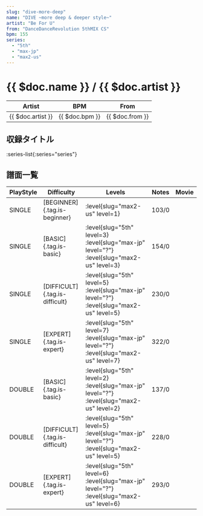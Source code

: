 ```yaml
---
slug: "dive-more-deep"
name: "DIVE ~more deep & deeper style~"
artist: "Be For U"
from: "DanceDanceRevolution 5thMIX CS"
bpm: 155
series:
  - "5th"
  - "max-jp"
  - "max2-us"
---
```


# {{ $doc.name }} / {{ $doc.artist }}

|Artist|BPM|From|
|------|---|----|
|{{ $doc.artist }}|{{ $doc.bpm }}|{{ $doc.from }}|

## 収録タイトル

:series-list{:series="series"}

## 譜面一覧

|PlayStyle|Difficulty|Levels|Notes|Movie|
|---------|----------|------|-----|-----|
|SINGLE|[BEGINNER]{.tag.is-beginner}|<div class="field is-grouped is-grouped-multiline"> :level{slug="max2-us" level=1}</div>|103/0||
|SINGLE|[BASIC]{.tag.is-basic}|<div class="field is-grouped is-grouped-multiline"> :level{slug="5th" level=3} :level{slug="max-jp" level="?"} :level{slug="max2-us" level=3}</div>|154/0||
|SINGLE|[DIFFICULT]{.tag.is-difficult}|<div class="field is-grouped is-grouped-multiline"> :level{slug="5th" level=5} :level{slug="max-jp" level="?"} :level{slug="max2-us" level=5}</div>|230/0||
|SINGLE|[EXPERT]{.tag.is-expert}|<div class="field is-grouped is-grouped-multiline"> :level{slug="5th" level=7} :level{slug="max-jp" level="?"} :level{slug="max2-us" level=7}</div>|322/0||
|DOUBLE|[BASIC]{.tag.is-basic}|<div class="field is-grouped is-grouped-multiline"> :level{slug="5th" level=2} :level{slug="max-jp" level="?"} :level{slug="max2-us" level=2}</div>|137/0||
|DOUBLE|[DIFFICULT]{.tag.is-difficult}|<div class="field is-grouped is-grouped-multiline"> :level{slug="5th" level=5} :level{slug="max-jp" level="?"} :level{slug="max2-us" level=5}</div>|228/0||
|DOUBLE|[EXPERT]{.tag.is-expert}|<div class="field is-grouped is-grouped-multiline"> :level{slug="5th" level=6} :level{slug="max-jp" level="?"} :level{slug="max2-us" level=6}</div>|293/0||
